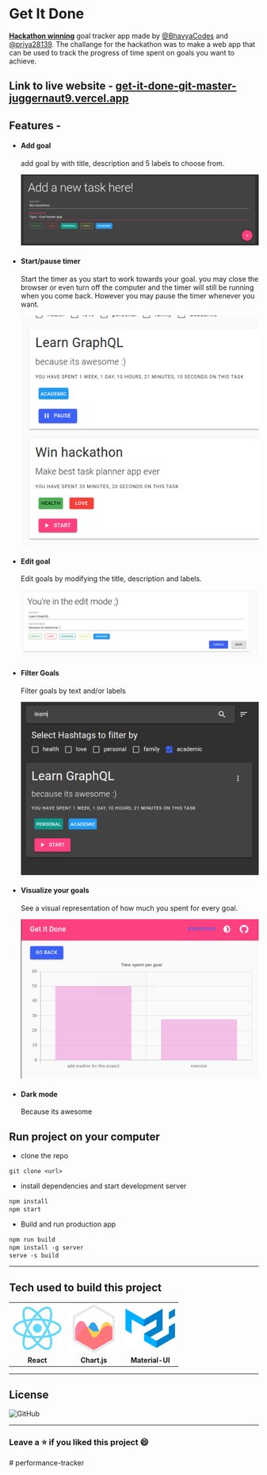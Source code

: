 # Get It Done

**[Hackathon winning](https://www.linkedin.com/posts/mintbean_mintbeanhackathon-mintbean-hackathon-activity-6757030650957619200-xUa8)** goal tracker app made by [@BhavyaCodes](https://github.com/BhavyaCodes) and [@priya28139](https://github.com/priya28139). The challange for the hackathon was to make a web app that can be used to track the progress of time spent on goals you want to achieve.

## Link to live website - [get-it-done-git-master-juggernaut9.vercel.app](https://get-it-done-git-master-juggernaut9.vercel.app/)

## Features -

- #### Add goal

  add goal by with title, description and 5 labels to choose from.

  <img src="/.github/images/add-goal.png">

- #### Start/pause timer

  Start the timer as you start to work towards your goal. you may close the browser or even turn off the computer and the timer will still be running when you come back. However you may pause the timer whenever you want.

  <img src="/.github/images/timer.png">

- #### Edit goal

  Edit goals by modifying the title, description and labels.

  <img src="/.github/images/edit-mode.png">

- #### Filter Goals

  Filter goals by text and/or labels

  <img src="/.github/images/filter.png">

- #### Visualize your goals

  See a visual representation of how much you spent for every goal.

  <img src="/.github/images/chart.png">

- #### Dark mode

  Because its awesome

## Run project on your computer

- clone the repo

```
git clone <url>
```

- install dependencies and start development server

```
npm install
npm start
```

- Build and run production app

```
npm run build
npm install -g server
serve -s build
```

---

## Tech used to build this project

<table>
  <tr>
    <td align="center"> <img align="center" src="/.github/icons/react.png" alt="react logo" width="100" /></td>
		<td align="center"> <img align="center" src="/.github/icons/chartjs.svg" alt="chart.js logo" width="100" /></td>	
		<td align="center"> <img align="center" src="/.github/icons/materialui.svg" alt="material-ui logo" width="100" /></td>
   <tr>
      <td align="center"><b> React </b></td>
			<td align="center"><b> Chart.js </b></td>
			<td align="center"><b> Material-UI </b></td>
  </tr>
</table>

---

## License

![GitHub](https://img.shields.io/github/license/BhavyaCodes/get-it-done?style=for-the-badge)

---

### Leave a ⭐️ if you liked this project 😄
#   p e r f o r m a n c e - t r a c k e r 
 
 